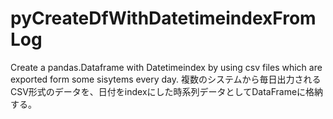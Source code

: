 # pyCreateDfWithDatetimeindexFromLog
Create a pandas.Dataframe with Datetimeindex by using csv files which are exported form some sisytems every day.
複数のシステムから毎日出力されるCSV形式のデータを、日付をindexにした時系列データとしてDataFrameに格納する。

